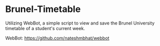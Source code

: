 # Brunel-Timetable

Utilizing WebBot, a simple script to view and save the Brunel University timetable of a student's current week.

WebBot: https://github.com/nateshmbhat/webbot
